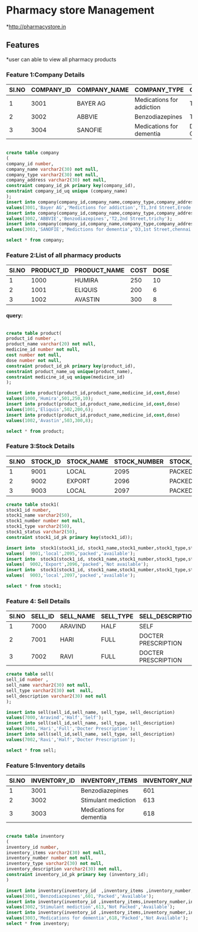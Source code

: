 # Pharmacy store Management
*http://pharmacystore.in
## Features
*user can able to view all pharmacy products
### Feature 1:Company Details

| SI.NO | COMPANY_ID | COMPANY_NAME | COMPANY_TYPE              | COMPANY_ADDRESS            |
|-------|------------|--------------|---------------------------|----------------------------|
| 1     | 3001       | BAYER AG     | Medications for addiction | T1,3rd street, Erode       |
| 2     | 3002       | ABBVIE       | Benzodiazepines           | T2,2nd street, Trichy      |
| 3     | 3004       | SANOFIE      | Medications for dementia  | D3,1st street, Chennai     |



```sql

create table company
(
company_id number,
company_name varchar2(30) not null,
company_type varchar2(30) not null,
company_address varchar2(30) not null,
constraint company_id_pk primary key(company_id),
constraint company_id_uq unique (company_name)
);
insert into company(company_id,company_name,company_type,company_address)
values(3001,'Bayer AG','Medictions for addiction','T1,3rd Street,Erode');
insert into company(company_id,company_name,company_type,company_address)
values(3002,'ABBVIE','Benzodiazepines','T2,2nd Street,trichy');
insert into company(company_id,company_name,company_type,company_address)
values(3003,'SANOFIE','Medictions for dementia','D3,1st Street,chennai');

select * from company;


```
### Feature 2:List of all pharmacy products

| SI.NO | PRODUCT_ID | PRODUCT_NAME | COST | DOSE |
|-------|------------|--------------|------|------|
| 1     | 1000       | HUMIRA       | 250  | 10   |
| 2     | 1001       | ELIQUIS      | 200  | 6    |
| 3     | 1002       | AVASTIN      | 300  | 8    |




#### query:

```sql

create table product(
product_id number ,
product_name varchar(20) not null,
medicine_id number not null,
cost number not null,
dose number not null,
constraint product_id_pk primary key(product_id),
constraint product_name_uq unique(product_name),
constraint medicine_id_uq unique(medicine_id)
);

insert into product(product_id,product_name,medicine_id,cost,dose)
values(1000,'Humira',501,250,10);
insert into product(product_id,product_name,medicine_id,cost,dose)
values(1001,'Eliquis',502,200,6);
insert into product(product_id,product_name,medicine_id,cost,dose)
values(1002,'Avastin',503,300,8);

select * from product;
```

### Feature 3:Stock Details

| SI.NO | STOCK_ID | STOCK_NAME | STOCK_NUMBER | STOCK_TYPE | STOCK_STATUS      |
|-------|----------|------------|--------------|------------|-------------------|
| 1     | 9001     | LOCAL      | 2095         | PACKED     | AVAILABLE         |
| 2     | 9002     | EXPORT     | 2096         | PACKED     | NOT AVAILABLE     |
| 3     | 9003     | LOCAL      | 2097         | PACKED     | AVAILABLE         |

```sql
create table stock1(
stock1_id number,
stock1_name varchar2(50),
stock1_number number not null,
stock1_type varchar2(50),
stock1_status varchar2(50),
constraint stock1_id_pk primary key(stock1_id));

insert into  stock1(stock1_id, stock1_name,stock1_number,stock1_type,stock1_status )
values(  9001,'local',2095,'packed','available');
insert into  stock1(stock1_id, stock1_name,stock1_number,stock1_type,stock1_status )
values(  9002,'Export',2096,'packed','Not available');
insert into  stock1(stock1_id, stock1_name,stock1_number,stock1_type,stock1_status)
values(  9003,'local',2097,'packed','available');

select * from stock1;

```
### Feature 4: Sell Details

| SI.NO | SELL_ID | SELL_NAME | SELL_TYPE | SELL_DESCRIPTION    |
|-------|---------|-----------|-----------|---------------------|
| 1     | 7000    | ARAVIND   | HALF      | SELF                |
| 2     | 7001    | HARI      | FULL      | DOCTER PRESCRIPTION |
| 3     | 7002    | RAVI      | FULL      | DOCTER PRESCRIPTION |

```sql
create table sell(
sell_id number ,
sell_name varchar2(30) not null,
sell_type varchar2(30) not  null,
sell_description varchar2(30) not null
);

insert into sell(sell_id,sell_name, sell_type, sell_description)
values(7000,'Aravind','Half','Self');
insert into sell(sell_id,sell_name, sell_type, sell_description)
values(7001,'Hari','Full','Docter Prescription');
insert into sell(sell_id,sell_name, sell_type, sell_description)
values(7002,'Ravi','Half','Docter Prescription');

select * from sell;
```

### Feature 5:Inventory details

| SI.NO | INVENTORY_ID | INVENTORY_ITEMS          | INVENTORY_NUMBER | INVENTORY_TYPE | INVENTORY_STATUS      |
|-------|--------------|--------------------------|------------------|----------------|-----------------------|
| 1     | 3001         | Benzodiazepines          | 601              | Packed         | Available             |
| 2     | 3002         | Stimulant mediction      | 613              | Not packed     | Available             |
| 3     | 3003         | Medications for dementia | 618              | Packed         | Not Available         |

```sql

create table inventory 
(
inventory_id number,
inventory_items varchar2(30) not null,
inventory_number number not null,
inventory_type varchar2(30) not null,
inventory_description varchar2(30) not null,
constraint inventory_id_pk primary key (inventory_id);
)

insert into inventory(inventory_id  ,inventory_items ,inventory_number,inventory_type,inventory_description)
values(3001,'Benzodiazepines',601,'Packed','Available');
insert into inventory(inventory_id ,inventory_items,inventory_number,inventory_type,inventory_description)
values(3002,'Stimulant mediction',613,'Not Packed','Available');
insert into inventory(inventory_id ,inventory_items,inventory_number,inventory_type,inventory_description)
values(3003,'Medications for dementia',618,'Packed','Not Available');
select * from inventory;

```

